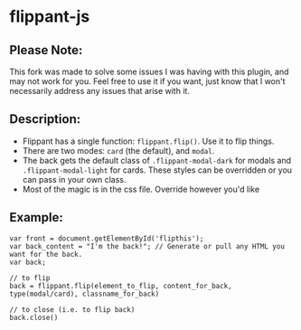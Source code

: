 # flippant-js

## Please Note:

This fork was made to solve some issues I was having with this plugin, and may not work for you.
Feel free to use it if you want, just know that I won't necessarily address any issues that arise with it.

## Description:
* Flippant has a single function: `flippant.flip()`. Use it to flip things.
* There are two modes: `card` (the default), and `modal`.
* The back gets the default class of `.flippant-modal-dark` for modals and `.flippant-modal-light` for cards. These styles can be overridden or you can pass in your own class.
* Most of the magic is in the css file. Override however you'd like

## Example:

    var front = document.getElementById('flipthis');
    var back_content = "I'm the back!"; // Generate or pull any HTML you want for the back.
    var back;
    
    // to flip
    back = flippant.flip(element_to_flip, content_for_back, type(modal/card), classname_for_back)
    
    // to close (i.e. to flip back)
    back.close()


